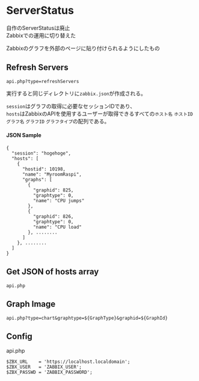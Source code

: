 # ServerStatus
自作のServerStatusは廃止  
Zabbixでの運用に切り替えた

Zabbixのグラフを外部のページに貼り付けられるようにしたもの

## Refresh Servers
```
api.php?type=refreshServers
```
実行すると同じディレクトリに`zabbix.json`が作成される。

`session`はグラフの取得に必要なセッションIDであり、  
`hosts`はZabbixのAPIを使用するユーザーが取得できるすべての`ホスト名` `ホストID` `グラフ名` `グラフID` `グラフタイプ`の配列である。

#### JSON Sample
```
{
  "session": "hogehoge",
  "hosts": [
    {
      "hostid": 10198,
      "name": "MyroomRaspi",
      "graphs": [
        {
          "graphid": 825,
          "graphtype": 0,
          "name": "CPU jumps"
        },
        {
          "graphid": 826,
          "graphtype": 0,
          "name": "CPU load"
        }, ........
      ]
    }, ........
  ]
}
```

## Get JSON of hosts array
```
api.php
```

## Graph Image
```
api.php?type=chart&graphtype=${GraphType}&graphid=${GraphId}
```

## Config
api.php
```
$ZBX_URL    = 'https://localhost.localdomain';
$ZBX_USER   = 'ZABBIX_USER';
$ZBX_PASSWD = 'ZABBIX_PASSWORD';
```
